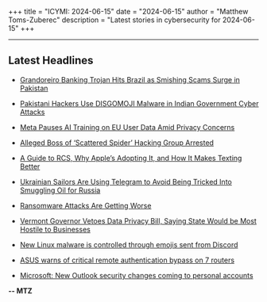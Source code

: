 +++
title = "ICYMI: 2024-06-15"
date = "2024-06-15"
author = "Matthew Toms-Zuberec"
description = "Latest stories in cybersecurity for 2024-06-15"
+++

---------------------------------------------------------------------------
## Latest Headlines
- [Grandoreiro Banking Trojan Hits Brazil as Smishing Scams Surge in Pakistan](https://thehackernews.com/2024/06/grandoreiro-banking-trojan-hits-brazil.html)

- [Pakistani Hackers Use DISGOMOJI Malware in Indian Government Cyber Attacks](https://thehackernews.com/2024/06/pakistani-hackers-use-disgomoji-malware.html)

- [Meta Pauses AI Training on EU User Data Amid Privacy Concerns](https://thehackernews.com/2024/06/meta-halts-ai-training-on-eu-user-data.html)

- [Alleged Boss of ‘Scattered Spider’ Hacking Group Arrested](https://krebsonsecurity.com/2024/06/alleged-boss-of-scattered-spider-hacking-group-arrested/)

- [A Guide to RCS, Why Apple’s Adopting It, and How It Makes Texting Better](https://www.wired.com/story/guide-to-rcs-why-it-makes-texting-better/)

- [Ukrainian Sailors Are Using Telegram to Avoid Being Tricked Into Smuggling Oil for Russia](https://www.wired.com/story/shadow-fleet-shipping-russia-ukraine-climate-change/)

- [Ransomware Attacks Are Getting Worse](https://www.wired.com/story/security-news-this-week-ransomware-attacks-are-getting-worse/)

- [Vermont Governor Vetoes Data Privacy Bill, Saying State Would be Most Hostile to Businesses](https://www.securityweek.com/vermont-governor-vetoes-data-privacy-bill-saying-state-would-be-most-hostile-to-businesses/)

- [New Linux malware is controlled through emojis sent from Discord](https://www.bleepingcomputer.com/news/security/new-linux-malware-is-controlled-through-emojis-sent-from-discord/)

- [ASUS warns of critical remote authentication bypass on 7 routers](https://www.bleepingcomputer.com/news/security/asus-warns-of-critical-remote-authentication-bypass-on-7-routers/)

- [Microsoft: New Outlook security changes coming to personal accounts](https://www.bleepingcomputer.com/news/security/microsoft-new-outlook-security-changes-coming-to-personal-accounts/)

**-- MTZ**